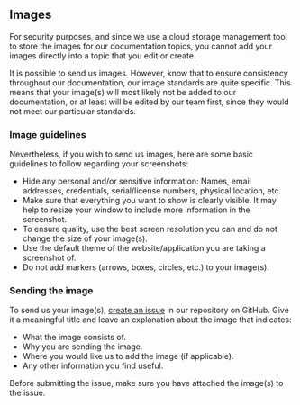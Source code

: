 ## Images

For security purposes, and since we use a cloud storage management tool to store the images for our documentation topics, you cannot add your images directly into a topic that you edit or create.  

It is possible to send us images. However, know that to ensure consistency throughout our documentation, our image standards are quite specific. This means that your image(s) will most likely not be added to our documentation, or at least will be edited by our team first, since they would not meet our particular standards.

### Image guidelines

Nevertheless, if you wish to send us images, here are some basic guidelines to follow regarding your screenshots:  
* Hide any personal and/or sensitive information: Names, email addresses, credentials, serial/license numbers, physical location, etc.
* Make sure that everything you want to show is clearly visible. It may help to resize your window to include more information in the screenshot.
* To ensure quality, use the best screen resolution you can and do not change the size of your image(s).
* Use the default theme of the website/application you are taking a screenshot of.
* Do not add markers (arrows, boxes, circles, etc.) to your image(s).

### Sending the image

To send us your image(s), [create an issue](https://github.com/Devolutions/doc/issues) in our repository on GitHub. Give it a meaningful title and leave an explanation about the image that indicates:

* What the image consists of.
* Why you are sending the image.
* Where you would like us to add the image (if applicable).
* Any other information you find useful.

Before submitting the issue, make sure you have attached the image(s) to the issue.
